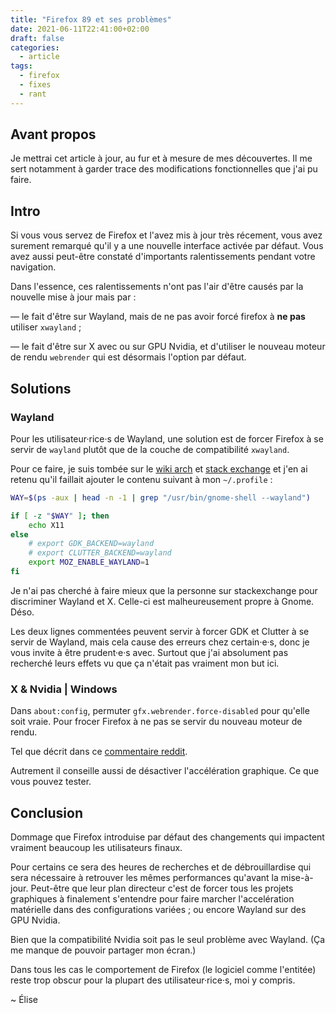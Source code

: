 ```yaml
---
title: "Firefox 89 et ses problèmes"
date: 2021-06-11T22:41:00+02:00
draft: false
categories:
  - article
tags:
  - firefox
  - fixes
  - rant
---
```


## Avant propos

Je mettrai cet article à jour, au fur et à mesure de mes découvertes. Il me sert notamment à garder trace des modifications fonctionnelles que j'ai pu faire.

## Intro

Si vous vous servez de Firefox et l'avez mis à jour très récement, vous avez surement remarqué qu'il y a une nouvelle interface activée par défaut. Vous avez aussi peut-être constaté d'importants ralentissements pendant votre navigation.

Dans l'essence, ces ralentissements n'ont pas l'air d'être causés par la nouvelle mise à jour mais par :

— le fait d'être sur Wayland, mais de ne pas avoir forcé firefox à **ne pas** utiliser `xwayland` ;

— le fait d'être sur X avec ou sur GPU Nvidia, et d'utiliser le nouveau moteur de rendu `webrender` qui est désormais l'option par défaut.

## Solutions

### Wayland

Pour les utilisateur·rice·s de Wayland, une solution est de forcer Firefox à se servir de `wayland` plutôt que de la couche de compatibilité `xwayland`.

Pour ce faire, je suis tombée sur le [wiki arch](https://wiki.archlinux.org/title/Firefox#Wayland) et [stack exchange](https://unix.stackexchange.com/a/237586) et j'en ai retenu qu'il faillait ajouter le contenu suivant à mon `~/.profile` :

```sh
WAY=$(ps -aux | head -n -1 | grep "/usr/bin/gnome-shell --wayland")

if [ -z "$WAY" ]; then
    echo X11
else
    # export GDK_BACKEND=wayland
    # export CLUTTER_BACKEND=wayland
    export MOZ_ENABLE_WAYLAND=1
fi
```

Je n'ai pas cherché à faire mieux que la personne sur stackexchange pour discriminer Wayland et X. Celle-ci est malheureusement propre à Gnome. Déso.

Les deux lignes commentées peuvent servir à forcer GDK et Clutter à se servir de Wayland, mais cela cause des erreurs chez certain·e·s, donc je vous invite à être prudent·e·s avec. Surtout que j'ai absolument pas recherché leurs effets vu que ça n'était pas vraiment mon but ici.

### X & Nvidia | Windows

Dans `about:config`, permuter `gfx.webrender.force-disabled` pour qu'elle soit vraie. Pour frocer Firefox à ne pas se servir du nouveau moteur de rendu.

Tel que décrit dans ce [commentaire reddit](https://www.reddit.com/r/firefox/comments/ns0n5s/version_89_very_slow_lot_of_lag/h0jvpiv?utm_source=share&utm_medium=web2x&context=3).

Autrement il conseille aussi de désactiver l'accélération graphique. Ce que vous pouvez tester.

## Conclusion

Dommage que Firefox introduise par défaut des changements qui impactent vraiment beaucoup les utilisateurs finaux.

Pour certains ce sera des heures de recherches et de débrouillardise qui sera nécessaire à retrouver les mêmes performances qu'avant la mise-à-jour. Peut-être que leur plan directeur c'est de forcer tous les projets graphiques à finalement s'entendre pour faire marcher l'accelération matérielle dans des configurations variées ; ou encore Wayland sur des GPU Nvidia.

Bien que la compatibilité Nvidia soit pas le seul problème avec Wayland. (Ça me manque de pouvoir partager mon écran.)

Dans tous les cas le comportement de Firefox (le logiciel comme l'entitée) reste trop obscur pour la plupart des utilisateur·rice·s, moi y compris.

~ Élise
